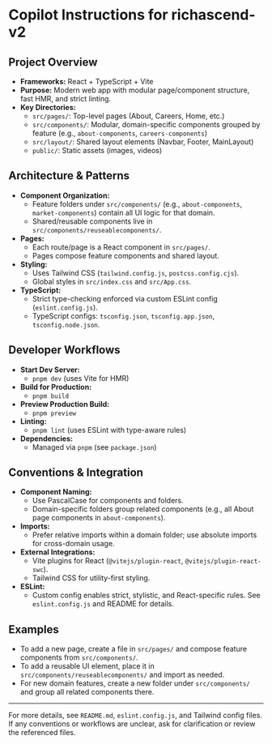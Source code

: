 # Copilot Instructions for richascend-v2

## Project Overview

- **Frameworks:** React + TypeScript + Vite
- **Purpose:** Modern web app with modular page/component structure, fast HMR, and strict linting.
- **Key Directories:**
  - `src/pages/`: Top-level pages (About, Careers, Home, etc.)
  - `src/components/`: Modular, domain-specific components grouped by feature (e.g., `about-components`, `careers-components`)
  - `src/layout/`: Shared layout elements (Navbar, Footer, MainLayout)
  - `public/`: Static assets (images, videos)

## Architecture & Patterns

- **Component Organization:**
  - Feature folders under `src/components/` (e.g., `about-components`, `market-components`) contain all UI logic for that domain.
  - Shared/reusable components live in `src/components/reuseablecomponents/`.
- **Pages:**
  - Each route/page is a React component in `src/pages/`.
  - Pages compose feature components and shared layout.
- **Styling:**
  - Uses Tailwind CSS (`tailwind.config.js`, `postcss.config.cjs`).
  - Global styles in `src/index.css` and `src/App.css`.
- **TypeScript:**
  - Strict type-checking enforced via custom ESLint config (`eslint.config.js`).
  - TypeScript configs: `tsconfig.json`, `tsconfig.app.json`, `tsconfig.node.json`.

## Developer Workflows

- **Start Dev Server:**
  - `pnpm dev` (uses Vite for HMR)
- **Build for Production:**
  - `pnpm build`
- **Preview Production Build:**
  - `pnpm preview`
- **Linting:**
  - `pnpm lint` (uses ESLint with type-aware rules)
- **Dependencies:**
  - Managed via `pnpm` (see `package.json`)

## Conventions & Integration

- **Component Naming:**
  - Use PascalCase for components and folders.
  - Domain-specific folders group related components (e.g., all About page components in `about-components`).
- **Imports:**
  - Prefer relative imports within a domain folder; use absolute imports for cross-domain usage.
- **External Integrations:**
  - Vite plugins for React (`@vitejs/plugin-react`, `@vitejs/plugin-react-swc`).
  - Tailwind CSS for utility-first styling.
- **ESLint:**
  - Custom config enables strict, stylistic, and React-specific rules. See `eslint.config.js` and README for details.

## Examples

- To add a new page, create a file in `src/pages/` and compose feature components from `src/components/`.
- To add a reusable UI element, place it in `src/components/reuseablecomponents/` and import as needed.
- For new domain features, create a new folder under `src/components/` and group all related components there.

---

For more details, see `README.md`, `eslint.config.js`, and Tailwind config files. If any conventions or workflows are unclear, ask for clarification or review the referenced files.

